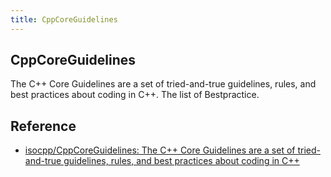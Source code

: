 ```yaml
---
title: CppCoreGuidelines
---
```


## CppCoreGuidelines
The C++ Core Guidelines are a set of tried-and-true guidelines, rules, and best practices about coding in C++.
The list of Bestpractice.

## Reference
* [isocpp/CppCoreGuidelines: The C\+\+ Core Guidelines are a set of tried\-and\-true guidelines, rules, and best practices about coding in C\+\+](https://github.com/isocpp/CppCoreGuidelines)
